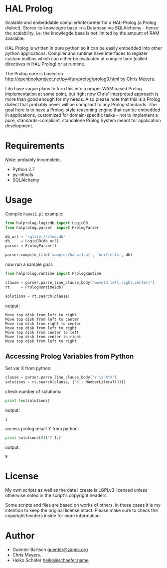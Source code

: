 # HAL Prolog

Scalable and embeddable compiler/interpreter for a HAL-Prolog (a Prolog dialect). Stores its knowlegde base in a
Database via SQLAlchemy - hence the scalability, i.e. the knowlegde base is not limited by the amount of RAM available.

HAL Prolog is written in pure python so it can be easily embedded into other python applications. Compiler and runtime
have interfaces to register custom builtins which can either be evaluated at compile time (called directives in
HAL-Prolog) or at runtime.

The Prolog core is based on http://openbookproject.net/py4fun/prolog/prolog3.html by Chris Meyers.

I do have vague plans to turn this into a proper WAM based Prolog implementation at some point, but right now Chris'
interpreted approach is more than good enough for my needs. Also please note that this is a Prolog dialect that probably
never will be compliant to any Prolog standards. The goal here is to have a Prolog-style reasoning engine that can be
embedded in applications, customized for domain-specific tasks - not to implement a pure, standards-compliant,
standalone Prolog System meant for application development.

Requirements
============

*Note*: probably incomplete.

* Python 2.7
* py-nltools
* SQLAlchemy

Usage
=====

Compile `hanoi1.pl` example:

```python
from halprolog.logicdb import LogicDB
from halprolog.parser  import PrologParser

db_url = 'sqlite:///foo.db'
db     = LogicDB(db_url)
parser = PrologParser()

parser.compile_file('samples/hanoi1.pl', 'unittests', db)
```

now run a sample goal:

```python
from halprolog.runtime import PrologRuntime

clause = parser.parse_line_clause_body('move(3,left,right,center)')
rt     = PrologRuntime(db)

solutions = rt.search(clause)
```

output:

```
Move top disk from left to right
Move top disk from left to center
Move top disk from right to center
Move top disk from left to right
Move top disk from center to left
Move top disk from center to right
Move top disk from left to right
```

Accessing Prolog Variables from Python
--------------------------------------

Set var X from python:
```python
clause = parser.parse_line_clause_body('Y is X*X')
solutions = rt.search(clause, {'X': NumberLiteral(3)})
```

check number of solutions:
```python
print len(solutions)
```
output:
```
1
```

access prolog result Y from python:
```python
print solutions[0]['Y'].f
```
output:
```
9
```

License
=======

My own scripts as well as the data I create is LGPLv3 licensed unless otherwise noted in the script's copyright headers.

Some scripts and files are based on works of others, in those cases it is my
intention to keep the original license intact. Please make sure to check the
copyright headers inside for more information.

Author
======

* Guenter Bartsch <guenter@zamia.org>
* Chris Meyers.
* Heiko Schäfer <heiko@schaefer.name>

